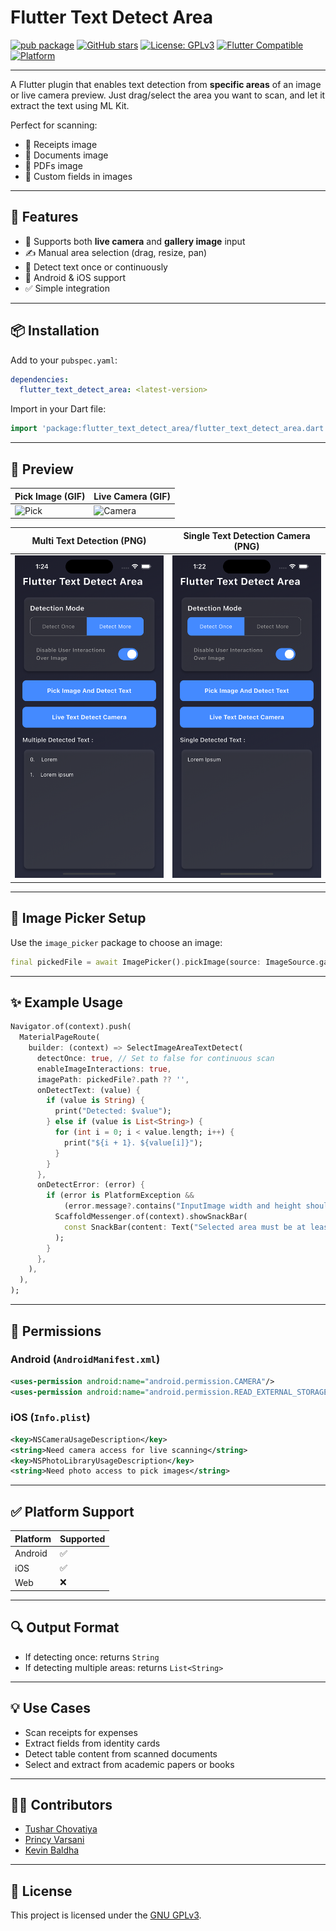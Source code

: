 # Flutter Text Detect Area

[![pub package](https://img.shields.io/pub/v/flutter_text_detect_area.svg)](https://pub.dev/packages/flutter_text_detect_area)
[![GitHub stars](https://img.shields.io/github/stars/techvootsolutions/flutter_text_detect_area?style=social)](https://github.com/techvootsolutions/flutter_text_detect_area)
[![License: GPLv3](https://img.shields.io/badge/license-GPLv3-blue.svg)](https://github.com/techvootsolutions/flutter_text_detect_area/blob/main/LICENSE)
[![Flutter Compatible](https://img.shields.io/badge/flutter-compatible-brightgreen.svg)](https://flutter.dev)
[![Platform](https://img.shields.io/badge/platform-android%20%7C%20ios-blue)](https://flutter.dev)

 ---

A Flutter plugin that enables text detection from **specific areas** of an image or live camera preview. Just drag/select the area you want to scan, and let it extract the text using ML Kit.

Perfect for scanning:
- 🧾 Receipts image
- 📄 Documents image
- 📘 PDFs image
- 🧠 Custom fields in images

---

## 🚀 Features

- 📸 Supports both **live camera** and **gallery image** input
- ✍️ Manual area selection (drag, resize, pan)
- 🔁 Detect text once or continuously
- 📱 Android & iOS support
- ✅ Simple integration

---

## 📦 Installation

Add to your `pubspec.yaml`:

```yaml
dependencies:
  flutter_text_detect_area: <latest-version>
```

Import in your Dart file:

```dart
import 'package:flutter_text_detect_area/flutter_text_detect_area.dart';
```

---

## 📸 Preview

| Pick Image (GIF) | Live Camera (GIF)           |
|------------------|-----------------------------|
| ![Pick](https://raw.githubusercontent.com/techvootsolutions/flutter_text_detect_area/main/images/android.gif) | ![Camera](https://raw.githubusercontent.com/techvootsolutions/flutter_text_detect_area/main/images/camera.gif) |

| Multi Text Detection (PNG)  | Single Text Detection Camera (PNG) |
|-----------------------------|------------------------------------|
| ![Multi](https://raw.githubusercontent.com/techvootsolutions/flutter_text_detect_area/main/images/3.png) | ![Single](https://raw.githubusercontent.com/techvootsolutions/flutter_text_detect_area/main/images/6.png)        |

---

## 📂 Image Picker Setup

Use the `image_picker` package to choose an image:

```dart
final pickedFile = await ImagePicker().pickImage(source: ImageSource.gallery);
```

---

## ✨ Example Usage

```dart
Navigator.of(context).push(
  MaterialPageRoute(
    builder: (context) => SelectImageAreaTextDetect(
      detectOnce: true, // Set to false for continuous scan
      enableImageInteractions: true,
      imagePath: pickedFile?.path ?? '',
      onDetectText: (value) {
        if (value is String) {
          print("Detected: $value");
        } else if (value is List<String>) {
          for (int i = 0; i < value.length; i++) {
            print("${i + 1}. ${value[i]}");
          }
        }
      },
      onDetectError: (error) {
        if (error is PlatformException &&
            (error.message?.contains("InputImage width and height should be at least 32!") ?? false)) {
          ScaffoldMessenger.of(context).showSnackBar(
            const SnackBar(content: Text("Selected area must be at least 32x32 pixels.")),
          );
        }
      },
    ),
  ),
);
```

---

## 🔐 Permissions

### Android (`AndroidManifest.xml`)

```xml
<uses-permission android:name="android.permission.CAMERA"/>
<uses-permission android:name="android.permission.READ_EXTERNAL_STORAGE"/>
```

### iOS (`Info.plist`)

```xml
<key>NSCameraUsageDescription</key>
<string>Need camera access for live scanning</string>
<key>NSPhotoLibraryUsageDescription</key>
<string>Need photo access to pick images</string>
```

---

## ✅ Platform Support

| Platform | Supported |
|----------|-----------|
| Android  | ✅         |
| iOS      | ✅         |
| Web      | ❌         |

---

## 🔍 Output Format

- If detecting once: returns `String`
- If detecting multiple areas: returns `List<String>`

---

## 💡 Use Cases

- Scan receipts for expenses
- Extract fields from identity cards
- Detect table content from scanned documents
- Select and extract from academic papers or books

---

## 👨‍💻 Contributors

- [Tushar Chovatiya](https://github.com/tusharchovatiya)
- [Princy Varsani](https://github.com/princy-varsani)
- [Kevin Baldha](https://github.com/Kevinbaldha)

---

## 📄 License

This project is licensed under the [GNU GPLv3](LICENSE).
